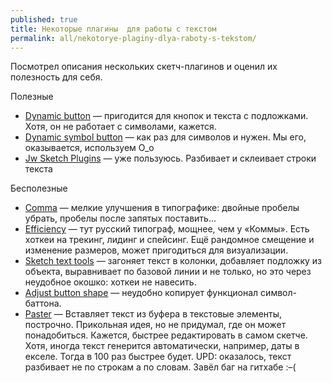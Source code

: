 ```yaml
---
published: true
title: Некоторые плагины  для работы с текстом
permalink: all/nekotorye-plaginy-dlya-raboty-s-tekstom/
---
```


Посмотрел описания нескольких скетч-плагинов и оценил их полезность для себя.

Полезные

- [Dynamic button](https://github.com/fuggfuggfugg/sketch-dynamic-button-3.5) — пригодится для кнопок и текста с подложками. Хотя, он не работает с символами, кажется.
- [Dynamic symbol button](https://github.com/herrkris/sketch-dynamic-symbol-button) — как раз для символов и нужен. Мы его, оказывается, используем О_о
- [Jw Sketch Plugins](https://github.com/joshwayne/jw-sketch-plugins) — уже пользуюсь. Разбивает и склеивает строки текста

Бесполезные

- [Comma](https://github.com/margusholland/comma) — мелкие улучшения в типографике: двойные пробелы убрать, пробелы после запятых поставить...
- [Efficiency](https://github.com/x-raizor/efficiency) — тут русский типограф, мощнее, чем у «Коммы». Есть хоткеи на трекинг, лидинг и спейсинг. Ещё рандомное смещение и изменение размеров, может пригодиться для визуализации.
- [Sketch text tools](https://github.com/automat/sketch-text-tools) — загоняет текст в колонки, добавляет подложку из объекта, выравнивает по базовой линии и не только, но это через неудобное окошко: хоткеи не навесить.
- [Adjust button shape](https://github.com/psilfver/sketch-adjust-button-shape) — неудобно копирует функционал символ-баттона.
- [Paster](https://github.com/volorf/paster) — Вставляет текст из буфера в текстовые элементы, построчно. Прикольная идея, но не придумал, где он может понадобиться. Кажется, быстрее редактировать в самом скетче. Хотя, иногда текст генерится автоматически, например, даты в екселе. Тогда в 100 раз быстрее будет. UPD: оказалось, текст разбивает не по строкам а по словам. Завёл баг на гитхабе :–(
